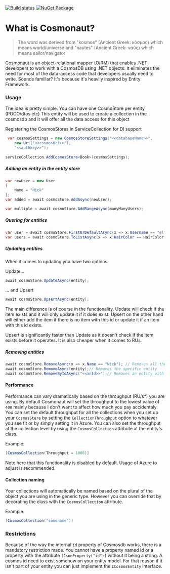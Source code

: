 [![Build status](https://ci.appveyor.com/api/projects/status/au32jna62iue4wut?svg=true)](https://ci.appveyor.com/project/Elfocrash/cosmonaut) [![NuGet Package](https://img.shields.io/nuget/v/Cosmonaut.svg)](https://www.nuget.org/packages/Cosmonaut)

# What is Cosmonaut?

> The word was derived from "kosmos" (Ancient Greek: κόσμος) which means world/universe and "nautes" (Ancient Greek: ναῦς) which means sailor/navigator

Cosmonaut is an object-relational mapper (O/RM) that enables .NET developers to work with a CosmosDB using .NET objects. It eliminates the need for most of the data-access code that developers usually need to write. Sounds familiar? It's because it's heavily inspired by Entity Framework.

### Usage 
The idea is pretty simple. You can have one CosmoStore per entity (POCO/dtos etc)
This entity will be used to create a collection in the cosmosdb and it will offer all the data access for this object

Registering the CosmosStores in ServiceCollection for DI support
```csharp
 var cosmosSettings = new CosmosStoreSettings("<<databaseName>>", 
    new Uri("<<cosmosUri>>"), 
    "<<authkey>>");
                
serviceCollection.AddCosmosStore<Book>(cosmosSettings);
```

##### Adding an entity in the entity store
```csharp
var newUser = new User
{
    Name = "Nick"
};
var added = await cosmoStore.AddAsync(newUser);

var multiple = await cosmoStore.AddRangeAsync(manyManyUsers);
```

##### Quering for entities
```csharp
var user = await cosmoStore.FirstOrDefaultAsync(x => x.Username == "elfocrash");
var users = await cosmoStore.ToListAsync(x => x.HairColor == HairColor.Black);
```

##### Updating entities
When it comes to updating you have two options.

Update...
```csharp
await cosmoStore.UpdateAsync(entity);
```

... and Upsert
```csharp
await cosmoStore.UpsertAsync(entity);
```

The main difference is of course in the functionality.
Update will check if the item exists and it will only update it if it does exist.
Upsert on the other hand will either add the item if there is no item with this id or update it if an item with this id exists.

Upsert is significantly faster than Update as it doesn't check if the item exists before it operates. It is also cheaper when it comes to RUs.

##### Removing entities
```csharp
await cosmoStore.RemoveAsync(x => x.Name == "Nick"); // Removes all the entities that match the criteria
await cosmoStore.RemoveAsync(entity);// Removes the specific entity
await cosmoStore.RemoveByIdAsync("<<anId>>");// Removes an entity with the specified ID
```

#### Performance
Performance can vary dramatically based on the throughput (RU/s*) you are using.
By default Cosmonaut will set the throughput to the lowest value of `400` mainly because I don't want to affect how much you pay accidentaly.
You can set the default throughput for all the collections when you set up your `CosmosStore` by setting the `CollectionThroughput` option to whatever you see fit or by simply setting it in Azure.
You can also set the throughput at the collection level by using the `CosmosCollection` attribute at the entity's class.

Example:
```csharp
[CosmosCollection(Throughput = 1000)]
```

Note here that this functionality is disabled by default. Usage of Azure to adjust is recommended.

#### Collection naming
Your collections will automatically be named based on the plural of the object you are using in the generic type.
However you can override that by decorating the class with the `CosmosCollection` attribute.

Example:
```csharp
[CosmosCollection("somename")]
```

### Restrictions
Because of the way the internal `id` property of Cosmosdb works, there is a mandatory restriction made.
You cannot have a property named Id or a property with the attribute `[JsonProperty("id")]` without it being a string.
A cosmos id need to exist somehow on your entity model. For that reason if it isn't part of your entity you can just implement the `ICosmosEntity` interface.
